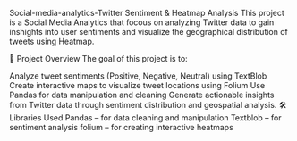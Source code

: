 Social-media-analytics-Twitter Sentiment & Heatmap Analysis
This project is a Social Media Analytics that focous on analyzing Twitter data to gain inshights into user sentiments and visualize the geographical distribution of tweets using Heatmap.

🚀 Project Overview
The goal of this project is to:

Analyze tweet sentiments (Positive, Negative, Neutral) using TextBlob
Create interactive maps to visualize tweet locations using Folium
Use Pandas for data manipulation and cleaning
Generate actionable insights from Twitter data through sentiment distribution and geospatial analysis.
🛠️ Libraries Used
Pandas – for data cleaning and manipulation
Textblob – for sentiment analysis
folium – for creating interactive heatmaps

